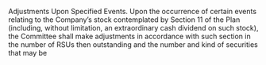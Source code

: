 Adjustments Upon Specified Events.  Upon the occurrence of certain events relating to
the  Company’s  stock  contemplated  by  Section  11  of  the  Plan  (including,  without  limitation,  an
extraordinary  cash  dividend  on  such  stock),  the  Committee  shall  make  adjustments  in  accordance  with
such section in the number of RSUs then outstanding and the number and kind of securities that may be